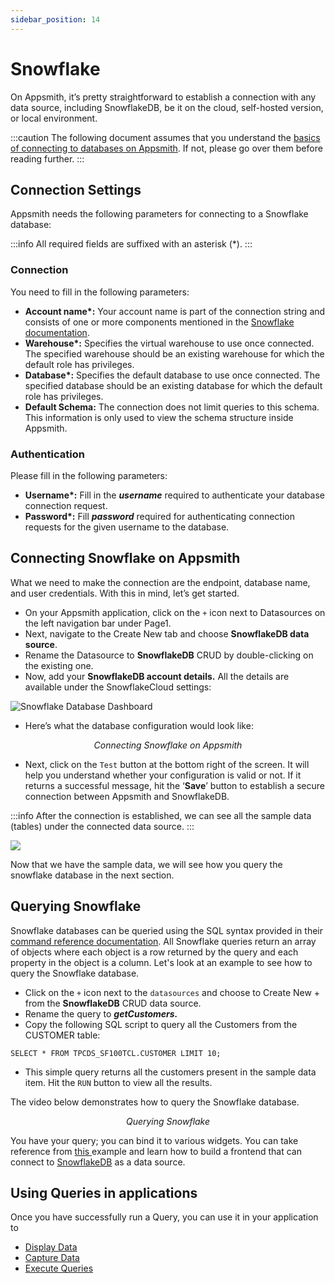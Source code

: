 ```yaml
---
sidebar_position: 14
---
```

# Snowflake

On Appsmith, it’s pretty straightforward to establish a connection with any data source, including SnowflakeDB, be it on the cloud, self-hosted version, or local environment.

:::caution
The following document assumes that you understand the [basics of connecting to databases on Appsmith](../../core-concepts/connecting-to-data-sources/connecting-to-databases.md#connecting-to-a-database). If not, please go over them before reading further.
:::

## Connection Settings

Appsmith needs the following parameters for connecting to a Snowflake database:

:::info
All required fields are suffixed with an asterisk (\*).
:::

### **Connection**

You need to fill in the following parameters:

* **Account name\*:** Your account name is part of the connection string and consists of one or more components mentioned in the [Snowflake documentation](https://docs.snowflake.com/en/user-guide/admin-account-identifier.html).
* **Warehouse\*:** Specifies the virtual warehouse to use once connected. The specified warehouse should be an existing warehouse for which the default role has privileges.
* **Database\*:** Specifies the default database to use once connected. The specified database should be an existing database for which the default role has privileges.
* **Default Schema:** The connection does not limit queries to this schema. This information is only used to view the schema structure inside Appsmith.

### **Authentication**

Please fill in the following parameters:

* **Username\*:** Fill in the _**username**_ required to authenticate your database connection request.
* **Password\*:** Fill _**password**_ required for authenticating connection requests for the given username to the database.

## Connecting Snowflake on Appsmith <a href="#heading-getting-started-connecting-snowflake-on-appsmith" id="heading-getting-started-connecting-snowflake-on-appsmith"></a>

What we need to make the connection are the endpoint, database name, and user credentials. With this in mind, let’s get started.

* On your Appsmith application, click on the `+` icon next to Datasources on the left navigation bar under Page1.
* Next, navigate to the Create New tab and choose **SnowflakeDB data source**.
* Rename the Datasource to **SnowflakeDB** CRUD by double-clicking on the existing one.
* Now, add your **SnowflakeDB account details.** All the details are available under the SnowflakeCloud settings:

![Snowflake Database Dashboard](/img/aW5Lwtslt.avif)

* Here’s what the database configuration would look like:

<figure>
  <object data="https://www.youtube.com/embed/7ZFvDXiIez0?autoplay=0" width='750px' height='400px'></object> 
  <figcaption align="center"><i>Connecting Snowflake on Appsmith</i></figcaption>
</figure>

* Next, click on the `Test` button at the bottom right of the screen. It will help you understand whether your configuration is valid or not. If it returns a successful message, hit the ‘**Save**’ button to establish a secure connection between Appsmith and SnowflakeDB.

:::info
After the connection is established, we can see all the sample data (tables) under the connected data source.
:::

![](/img/2W1WC4sa9.avif)

Now that we have the sample data, we will see how you query the snowflake database in the next section.

## Querying Snowflake

Snowflake databases can be queried using the SQL syntax provided in their [command reference documentation](https://docs.snowflake.com/en/sql-reference-commands.html). All Snowflake queries return an array of objects where each object is a row returned by the query and each property in the object is a column. Let's look at an example to see how to query the Snowflake database.

* Click on the `+` icon next to the `datasources` and choose to Create New + from the **SnowflakeDB** CRUD data source.
* Rename the query to _**getCustomers.**_
* Copy the following SQL script to query all the Customers from the CUSTOMER table:

```
SELECT * FROM TPCDS_SF100TCL.CUSTOMER LIMIT 10;
```

* This simple query returns all the customers present in the sample data item. Hit the `RUN` button to view all the results.

The video below demonstrates how to query the Snowflake database.

<figure>
  <object data="https://www.youtube.com/embed/JXOS1dJU8ZM?autoplay=0" width='750px' height='400px'></object> 
  <figcaption align="center"><i>Querying Snowflake</i></figcaption>
</figure>

You have your query; you can bind it to various widgets. You can take reference from [this ](https://appsmith.hashnode.dev/a-simple-front-end-for-your-snowflakedb-datasource)example and learn how to build a frontend that can connect to [SnowflakeDB](https://www.snowflake.com/) as a data source.

## Using Queries in applications

Once you have successfully run a Query, you can use it in your application to

* [Display Data](../../core-concepts/data-access-and-binding/displaying-data-read/)
* [Capture Data](../../core-concepts/data-access-and-binding/capturing-data-write/)
* [Execute Queries](../../core-concepts/data-access-and-binding/querying-a-database/)
